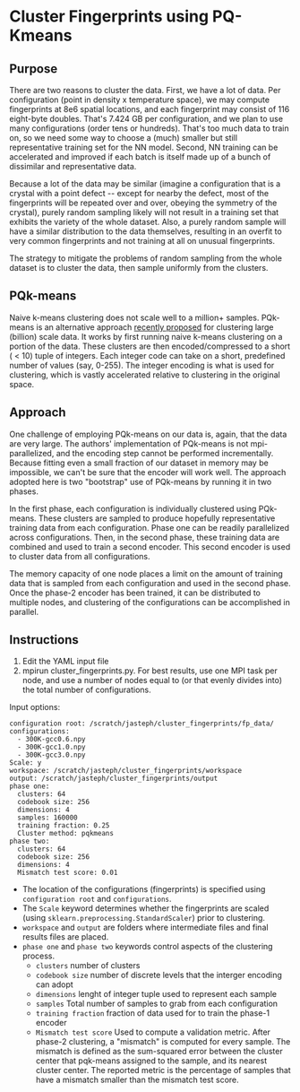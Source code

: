 # Cluster Fingerprints using PQ-Kmeans

## Purpose
There are two reasons to cluster the data. First, we have a lot of data. Per configuration (point in density x temperature space), we may compute fingerprints at 8e6 spatial locations, and each fingerprint may consist of 116 eight-byte doubles. That's 7.424 GB per configuration, and we plan to use many configurations (order tens or hundreds). That's too much data to train on, so we need some way to choose a (much) smaller but still representative training set for the NN model. Second, NN training can be accelerated and improved if each batch is itself made up of a bunch of dissimilar and representative data.

Because a lot of the data may be similar (imagine a configuration that is a crystal with a point defect -- except for nearby the defect, most of the fingerprints will be repeated over and over, obeying the symmetry of the crystal), purely random sampling likely will not result in a training set that exhibits the variety of the whole dataset. Also, a purely random sample will have a similar distribution to the data themselves, resulting in an overfit to very common fingerprints and not training at all on unusual fingerprints.

The strategy to mitigate the problems of random sampling from the whole dataset is to cluster the data, then sample uniformly from the clusters.

## PQk-means

Naive k-means clustering does not scale well to a million+ samples. PQk-means is an alternative approach [recently proposed](https://yusukematsui.me/project/pqkmeans/pqkmeans.html) for clustering large (billion) scale data. It works by first running naive k-means clustering on a portion of the data. These clusters are then encoded/compressed to a short ( < 10) tuple of integers. Each integer code can take on a short, predefined number of values (say, 0-255). The integer encoding is what is used for clustering, which is vastly accelerated relative to clustering in the original space.

## Approach

One challenge of employing PQk-means on our data is, again, that the data are very large. The authors' implementation of PQk-means is not mpi-parallelized, and the encoding step cannot be performed incrementally. Because fitting even a small fraction of our dataset in memory may be impossible, we can't be sure that the encoder will work well. The approach adopted here is two "bootstrap" use of PQk-means by running it in two phases.

In the first phase, each configuration is individually clustered using PQk-means. These clusters are sampled to produce hopefully representative training data from each configuration. Phase one can be readily parallelized across configurations. Then, in the second phase, these training data are combined and used to train a second encoder. This second encoder is used to cluster data from all configurations.

The memory capacity of one node places a limit on the amount of training data that is sampled from each configuration and used in the second phase. Once the phase-2 encoder has been trained, it can be distributed to multiple nodes, and clustering of the configurations can be accomplished in parallel.

## Instructions

1. Edit the YAML input file
2. mpirun cluster_fingerprints.py. For best results, use one MPI task per node, and use a number of nodes equal to (or that evenly divides into) the total number of configurations.

Input options:

```
configuration root: /scratch/jasteph/cluster_fingerprints/fp_data/
configurations:
  - 300K-gcc0.6.npy
  - 300K-gcc1.0.npy
  - 300K-gcc3.0.npy
Scale: y
workspace: /scratch/jasteph/cluster_fingerprints/workspace
output: /scratch/jasteph/cluster_fingerprints/output
phase one:
  clusters: 64
  codebook size: 256
  dimensions: 4
  samples: 160000
  training fraction: 0.25
  Cluster method: pqkmeans
phase two:
  clusters: 64
  codebook size: 256
  dimensions: 4
  Mismatch test score: 0.01
```

- The location of the configurations (fingerprints) is specified using ```configuration root``` and ```configurations```.
- The ```Scale``` keyword determines whether the fingerprints are scaled (using ```sklearn.preprocessing.StandardScaler```) prior to clustering.
- ```workspace``` and ```output``` are folders where intermediate files and final results files are placed.
- ```phase one``` and ```phase two``` keywords control aspects of the clustering process.
    - ```clusters``` number of clusters
    - ```codebook size``` number of discrete levels that the interger encoding can adopt
    - ```dimensions``` lenght of integer tuple used to represent each sample
    - ```samples``` Total number of samples to grab from each configuration
    - ```training fraction``` fraction of data used for to train the phase-1 encoder
    - ```Mismatch test score``` Used to compute a validation metric. After phase-2 clustering, a "mismatch" is computed for every sample. The mismatch is defined as the sum-squared error between           the cluster center that pqk-means assigned to the sample, and its nearest cluster center. The reported metric is the percentage of samples that have a mismatch smaller than the mismatch           test score.

